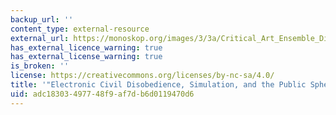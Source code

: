 ```yaml
---
backup_url: ''
content_type: external-resource
external_url: https://monoskop.org/images/3/3a/Critical_Art_Ensemble_Digital_Resistance_Explorations_in_Tactical_Media.pdf
has_external_licence_warning: true
has_external_license_warning: true
is_broken: ''
license: https://creativecommons.org/licenses/by-nc-sa/4.0/
title: '"Electronic Civil Disobedience, Simulation, and the Public Sphere." (PDF)'
uid: adc18303-4977-48f9-af7d-b6d0119470d6
---
```

